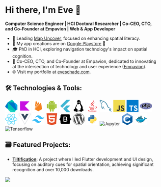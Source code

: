 # Hi there, I'm Eve 👋

<b>Computer Science Engineer | HCI Doctoral Researcher | Co-CEO, CTO, and Co-Founder at Empavion | Web & App Developer</b>


- 🔭 Leading [Map Uncover][mapuncover], focused on enhancing spatial literacy.
- 📱 My app creations are on [Google Playstore][playstore] 🚀 
- 🎓 PhD in HCI, exploring navigation technology's impact on spatial cognition.
- 💼 Co-CEO, CTO, and Co-Founder at Empavion, dedicated to innovating at the intersection of technology and user experience ([Empavion][empavion]).
- 🌐 Visit my portfolio at [eveschade.com][eveschade].

## 🛠️ Technologies & Tools:

<p>
  <img src="https://raw.githubusercontent.com/devicons/devicon/master/icons/dart/dart-original.svg" alt="Dart" width="40" height="40"/>
  <img src="https://raw.githubusercontent.com/devicons/devicon/master/icons/kotlin/kotlin-plain.svg" alt="Kotlin" width="40" height="40"/>
  <img src="https://raw.githubusercontent.com/devicons/devicon/master/icons/firebase/firebase-plain.svg" alt="Firebase" width="40" height="40"/>
  <img src="https://github.com/devicons/devicon/blob/master/icons/android/android-original.svg" alt="Android" width="40" height="40"/>
  <img src="https://raw.githubusercontent.com/devicons/devicon/master/icons/flutter/flutter-plain.svg" alt="Flutter" width="40" height="40"/>
  <img src="https://github.com/devicons/devicon/blob/master/icons/linux/linux-plain.svg" alt="Linux" width="40" height="40"/>
  <img src="https://raw.githubusercontent.com/devicons/devicon/master/icons/java/java-plain.svg" alt="Java" width="40" height="40"/>
  <img src="https://raw.githubusercontent.com/devicons/devicon/master/icons/mysql/mysql-plain.svg" alt="MYSQL" width="40" height="40"/>
  <img src="https://github.com/devicons/devicon/blob/master/icons/javascript/javascript-original.svg" alt="JavaScript" width="40" height="40"/>
  <img src="https://raw.githubusercontent.com/devicons/devicon/master/icons/typescript/typescript-plain.svg" alt="TS" width="40" height="40"/>
  <img src="https://raw.githubusercontent.com/devicons/devicon/master/icons/php/php-original.svg" alt="PHP" width="40" height="40"/>
  <img src="https://raw.githubusercontent.com/devicons/devicon/master/icons/react/react-original.svg" alt="React" width="40" height="40"/>
  <img src="https://raw.githubusercontent.com/devicons/devicon/master/icons/vuejs/vuejs-plain.svg" alt="Vue.js" width="40" height="40"/>
  <img src="https://raw.githubusercontent.com/devicons/devicon/master/icons/tailwindcss/tailwindcss-plain.svg" alt="TailwindCSS" width="40" height="40"/>
  <img src="https://raw.githubusercontent.com/devicons/devicon/master/icons/html5/html5-plain.svg" alt="HTML5" width="40" height="40"/>
  <img src="https://raw.githubusercontent.com/devicons/devicon/master/icons/bootstrap/bootstrap-plain.svg" alt="Bootstrap" width="40" height="40"/>
  <img src="https://raw.githubusercontent.com/devicons/devicon/master/icons/wordpress/wordpress-plain.svg" alt="Wordpress" width="40" height="40"/>
  <img src="https://raw.githubusercontent.com/github/explore/80688e429a7d4ef2fca1e82350fe8e3517d3494d/topics/python/python.png" alt="Python" width="40" height="40"/>
  <img src="https://upload.wikimedia.org/wikipedia/commons/thumb/3/38/Jupyter_logo.svg/883px-Jupyter_logo.svg.png" alt="Jupyter" width="40" height="40"/>
  <img src="https://github.com/devicons/devicon/blob/master/icons/c/c-original.svg" alt="C++" width="40" height="40"/>
  <img src="https://github.com/devicons/devicon/blob/master/icons/docker/docker-original.svg" alt="Docker" width="40" height="40"/>
  <img src="https://upload.wikimedia.org/wikipedia/commons/thumb/2/2d/Tensorflow_logo.svg/1200px-Tensorflow_logo.svg.png" alt="Tensorflow" width="40" height="40"/>
</p>



## 🗃️ Featured Projects:
- **[Tiltification](https://github.com/Tiltification/sonic-tilt)**: A project where I led Flutter development and UI design, focusing on auditory cues for spatial orientation, achieving significant recognition and over 10,000 downloads.

<a href="https://github.com/Tiltification/sonic-tilt">
  <img align="center" src="https://github-readme-stats.vercel.app/api/pin/?username=tiltification&repo=sonic-tilt" />
</a>
<br/>

[mapuncover]: https://mapuncover.com
[empavion]: https://empavion.com
[linkedin]: https://www.linkedin.com/in/eveschade
[playstore]: https://play.google.com/store/apps/developer?id=mnemeray
[github]: https://github.com/eveetc
[eveschade]: https://eveschade.com
